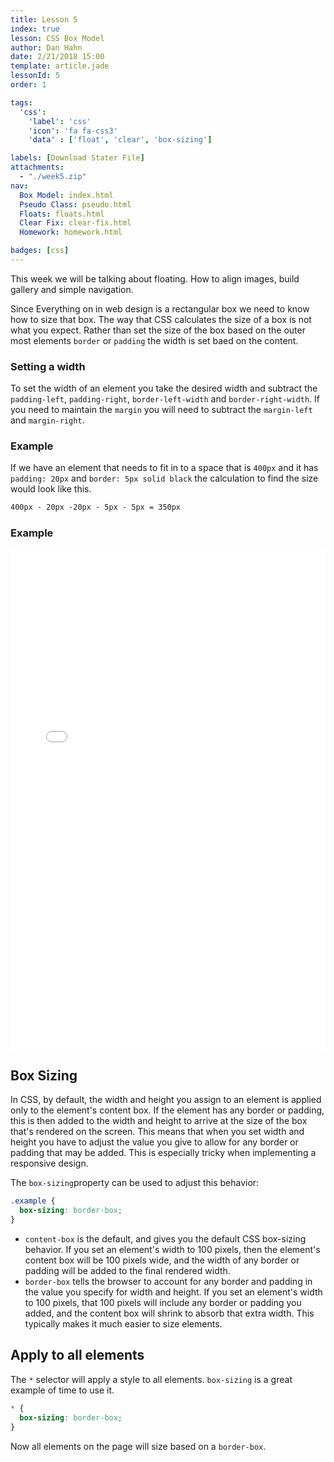 ```yaml
---
title: Lesson 5
index: true
lesson: CSS Box Model
author: Dan Hahn
date: 2/21/2018 15:00
template: article.jade
lessonId: 5
order: 1

tags:
  'css':
    'label': 'css'
    'icon': 'fa fa-css3'
    'data' : ['float', 'clear', 'box-sizing']

labels: [Download Stater File]
attachments:
  - "./week5.zip"
nav:
  Box Model: index.html
  Pseudo Class: pseudo.html
  Floats: floats.html
  Clear Fix: clear-fix.html
  Homework: homework.html

badges: [css]
---
```


This week we will be talking about floating. How to align images, build gallery and simple navigation.

<span class="more"></span>

Since Everything on in web design is a rectangular box we need to know how to size that box. The way that CSS calculates the size of a box is not what you expect. Rather than set the size of the box based on the outer most elements `border` or `padding` the width is set baed on the content.

### Setting a width

To set the width of an element you take the desired width and subtract the `padding-left`, `padding-right`, `border-left-width` and `border-right-width`. If you need to maintain the `margin` you will need to subtract the `margin-left` and `margin-right`.

### Example

If we have an element that needs to fit in to a space that is `400px` and it has `padding: 20px` and `border: 5px solid black` the calculation to find the size would look like this.

```html
400px - 20px -20px - 5px - 5px = 350px
```

### Example

<iframe height='800' scrolling='no' title='Box Model' src='//codepen.io/danhahn/embed/MoQNbO/?height=734&theme-id=light&default-tab=result&embed-version=2' frameborder='no' allowtransparency='true' allowfullscreen='true' style='width: 100%;'>See the Pen <a href='https://codepen.io/danhahn/pen/MoQNbO/'>Box Model</a> by Dan Hahn (<a href='https://codepen.io/danhahn'>@danhahn</a>) on <a href='https://codepen.io'>CodePen</a>.
</iframe>

## Box Sizing

In CSS, by default, the width and height you assign to an element is applied only to the element's content box. If the element has any border or padding, this is then added to the width and height to arrive at the size of the box that's rendered on the screen. This means that when you set width and height you have to adjust the value you give to allow for any border or padding that may be added. This is especially tricky when implementing a responsive design.

The `box-sizing`property can be used to adjust this behavior:

```css
.example {
  box-sizing: border-box;
}
```

- `content-box` is the default, and gives you the default CSS box-sizing behavior. If you set an element's width to 100 pixels, then the element's content box will be 100 pixels wide, and the width of any border or padding will be added to the final rendered width.
- `border-box` tells the browser to account for any border and padding in the value you specify for width and height. If you set an element's width to 100 pixels, that 100 pixels will include any border or padding you added, and the content box will shrink to absorb that extra width. This typically makes it much easier to size elements.

## Apply to all elements

The `*` selector will apply a style to all elements. `box-sizing` is a great example of time to use it.

```css
* {
  box-sizing: border-box;
}
```

Now all elements on the page will size based on a `border-box`.
